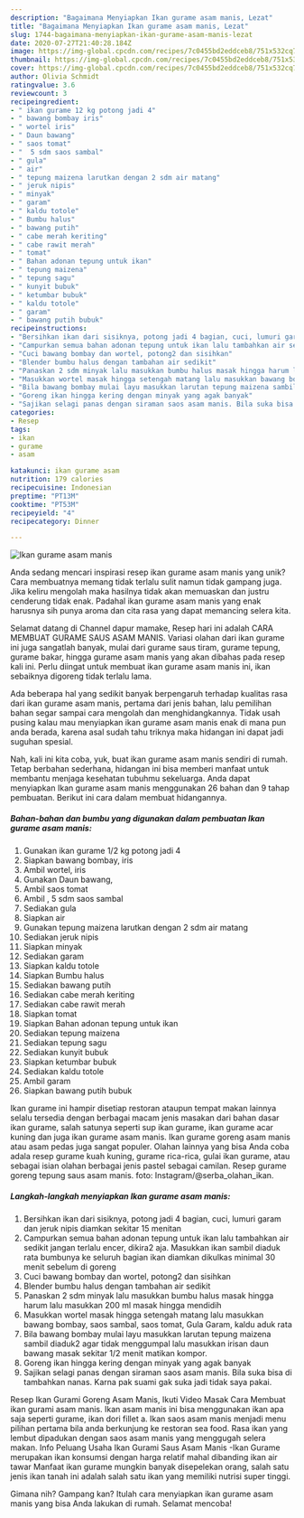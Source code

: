 ```yaml
---
description: "Bagaimana Menyiapkan Ikan gurame asam manis, Lezat"
title: "Bagaimana Menyiapkan Ikan gurame asam manis, Lezat"
slug: 1744-bagaimana-menyiapkan-ikan-gurame-asam-manis-lezat
date: 2020-07-27T21:40:28.184Z
image: https://img-global.cpcdn.com/recipes/7c0455bd2eddceb8/751x532cq70/ikan-gurame-asam-manis-foto-resep-utama.jpg
thumbnail: https://img-global.cpcdn.com/recipes/7c0455bd2eddceb8/751x532cq70/ikan-gurame-asam-manis-foto-resep-utama.jpg
cover: https://img-global.cpcdn.com/recipes/7c0455bd2eddceb8/751x532cq70/ikan-gurame-asam-manis-foto-resep-utama.jpg
author: Olivia Schmidt
ratingvalue: 3.6
reviewcount: 3
recipeingredient:
- " ikan gurame 12 kg potong jadi 4"
- " bawang bombay iris"
- " wortel iris"
- " Daun bawang"
- " saos tomat"
- "  5 sdm saos sambal"
- " gula"
- " air"
- " tepung maizena larutkan dengan 2 sdm air matang"
- " jeruk nipis"
- " minyak"
- " garam"
- " kaldu totole"
- " Bumbu halus"
- " bawang putih"
- " cabe merah keriting"
- " cabe rawit merah"
- " tomat"
- " Bahan adonan tepung untuk ikan"
- " tepung maizena"
- " tepung sagu"
- " kunyit bubuk"
- " ketumbar bubuk"
- " kaldu totole"
- " garam"
- " bawang putih bubuk"
recipeinstructions:
- "Bersihkan ikan dari sisiknya, potong jadi 4 bagian, cuci, lumuri garam dan jeruk nipis diamkan sekitar 15 menitan"
- "Campurkan semua bahan adonan tepung untuk ikan lalu tambahkan air sedikit jangan terlalu encer, dikira2 aja. Masukkan ikan sambil diaduk rata bumbunya ke seluruh bagian ikan diamkan dikulkas minimal 30 menit sebelum di goreng"
- "Cuci bawang bombay dan wortel, potong2 dan sisihkan"
- "Blender bumbu halus dengan tambahan air sedikit"
- "Panaskan 2 sdm minyak lalu masukkan bumbu halus masak hingga harum lalu masukkan 200 ml masak hingga mendidih"
- "Masukkan wortel masak hingga setengah matang lalu masukkan bawang bombay, saos sambal, saos tomat, Gula Garam, kaldu aduk rata"
- "Bila bawang bombay mulai layu masukkan larutan tepung maizena sambil diaduk2 agar tidak menggumpal lalu masukkan irisan daun bawang masak sekitar 1/2 menit matikan kompor."
- "Goreng ikan hingga kering dengan minyak yang agak banyak"
- "Sajikan selagi panas dengan siraman saos asam manis. Bila suka bisa di tambahkan nanas. Karna pak suami gak suka jadi tidak saya pakai."
categories:
- Resep
tags:
- ikan
- gurame
- asam

katakunci: ikan gurame asam 
nutrition: 179 calories
recipecuisine: Indonesian
preptime: "PT13M"
cooktime: "PT53M"
recipeyield: "4"
recipecategory: Dinner

---
```



![Ikan gurame asam manis](https://img-global.cpcdn.com/recipes/7c0455bd2eddceb8/751x532cq70/ikan-gurame-asam-manis-foto-resep-utama.jpg)

Anda sedang mencari inspirasi resep ikan gurame asam manis yang unik? Cara membuatnya memang tidak terlalu sulit namun tidak gampang juga. Jika keliru mengolah maka hasilnya tidak akan memuaskan dan justru cenderung tidak enak. Padahal ikan gurame asam manis yang enak harusnya sih punya aroma dan cita rasa yang dapat memancing selera kita.

Selamat datang di Channel dapur mamake, Resep hari ini adalah CARA MEMBUAT GURAME SAUS ASAM MANIS. Variasi olahan dari ikan gurame ini juga sangatlah banyak, mulai dari gurame saus tiram, gurame tepung, gurame bakar, hingga gurame asam manis yang akan dibahas pada resep kali ini. Perlu diingat untuk membuat ikan gurame asam manis ini, ikan sebaiknya digoreng tidak terlalu lama.

Ada beberapa hal yang sedikit banyak berpengaruh terhadap kualitas rasa dari ikan gurame asam manis, pertama dari jenis bahan, lalu pemilihan bahan segar sampai cara mengolah dan menghidangkannya. Tidak usah pusing kalau mau menyiapkan ikan gurame asam manis enak di mana pun anda berada, karena asal sudah tahu triknya maka hidangan ini dapat jadi suguhan spesial.


Nah, kali ini kita coba, yuk, buat ikan gurame asam manis sendiri di rumah. Tetap berbahan sederhana, hidangan ini bisa memberi manfaat untuk membantu menjaga kesehatan tubuhmu sekeluarga. Anda dapat menyiapkan Ikan gurame asam manis menggunakan 26 bahan dan 9 tahap pembuatan. Berikut ini cara dalam membuat hidangannya.

<!--inarticleads1-->

##### Bahan-bahan dan bumbu yang digunakan dalam pembuatan Ikan gurame asam manis:

1. Gunakan  ikan gurame 1/2 kg potong jadi 4
1. Siapkan  bawang bombay, iris
1. Ambil  wortel, iris
1. Gunakan  Daun bawang,
1. Ambil  saos tomat
1. Ambil  , 5 sdm saos sambal
1. Sediakan  gula
1. Siapkan  air
1. Gunakan  tepung maizena larutkan dengan 2 sdm air matang
1. Sediakan  jeruk nipis
1. Siapkan  minyak
1. Sediakan  garam
1. Siapkan  kaldu totole
1. Siapkan  Bumbu halus
1. Sediakan  bawang putih
1. Sediakan  cabe merah keriting
1. Sediakan  cabe rawit merah
1. Siapkan  tomat
1. Siapkan  Bahan adonan tepung untuk ikan
1. Sediakan  tepung maizena
1. Sediakan  tepung sagu
1. Sediakan  kunyit bubuk
1. Siapkan  ketumbar bubuk
1. Sediakan  kaldu totole
1. Ambil  garam
1. Siapkan  bawang putih bubuk


Ikan gurame ini hampir disetiap restoran ataupun tempat makan lainnya selalu tersedia dengan berbagai macam jenis masakan dari bahan dasar ikan gurame, salah satunya seperti sup ikan gurame, ikan gurame acar kuning dan juga ikan gurame asam manis. Ikan gurame goreng asam manis atau asam pedas juga sangat populer. Olahan lainnya yang bisa Anda coba adala resep gurame kuah kuning, gurame rica-rica, gulai ikan gurame, atau sebagai isian olahan berbagai jenis pastel sebagai camilan. Resep gurame goreng tepung saus asam manis. foto: Instagram/@serba_olahan_ikan. 

<!--inarticleads2-->

##### Langkah-langkah menyiapkan Ikan gurame asam manis:

1. Bersihkan ikan dari sisiknya, potong jadi 4 bagian, cuci, lumuri garam dan jeruk nipis diamkan sekitar 15 menitan
1. Campurkan semua bahan adonan tepung untuk ikan lalu tambahkan air sedikit jangan terlalu encer, dikira2 aja. Masukkan ikan sambil diaduk rata bumbunya ke seluruh bagian ikan diamkan dikulkas minimal 30 menit sebelum di goreng
1. Cuci bawang bombay dan wortel, potong2 dan sisihkan
1. Blender bumbu halus dengan tambahan air sedikit
1. Panaskan 2 sdm minyak lalu masukkan bumbu halus masak hingga harum lalu masukkan 200 ml masak hingga mendidih
1. Masukkan wortel masak hingga setengah matang lalu masukkan bawang bombay, saos sambal, saos tomat, Gula Garam, kaldu aduk rata
1. Bila bawang bombay mulai layu masukkan larutan tepung maizena sambil diaduk2 agar tidak menggumpal lalu masukkan irisan daun bawang masak sekitar 1/2 menit matikan kompor.
1. Goreng ikan hingga kering dengan minyak yang agak banyak
1. Sajikan selagi panas dengan siraman saos asam manis. Bila suka bisa di tambahkan nanas. Karna pak suami gak suka jadi tidak saya pakai.


Resep Ikan Gurami Goreng Asam Manis, Ikuti Video Masak Cara Membuat ikan gurami asam manis. Ikan asam manis ini bisa menggunakan ikan apa saja seperti gurame, ikan dori fillet a. Ikan saos asam manis menjadi menu pilihan pertama bila anda berkunjung ke restoran sea food. Rasa ikan yang lembut dipadukan dengan saos asam manis yang menggugah selera makan. Info Peluang Usaha Ikan Gurami Saus Asam Manis -Ikan Gurame merupakan ikan konsumsi dengan harga relatif mahal dibanding ikan air tawar Manfaat ikan gurame mungkin banyak disepelekan orang, salah satu jenis ikan tanah ini adalah salah satu ikan yang memiliki nutrisi super tinggi. 

Gimana nih? Gampang kan? Itulah cara menyiapkan ikan gurame asam manis yang bisa Anda lakukan di rumah. Selamat mencoba!
